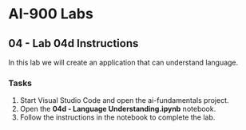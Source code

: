 # AI-900 Labs
## 04 - Lab 04d Instructions
In this lab we will create an application that can understand language. 

### Tasks
1.	Start Visual Studio Code and open the ai-fundamentals project.
2.  Open the **04d - Language Understanding.ipynb** notebook.
3.  Follow the instructions in the notebook to complete the lab.